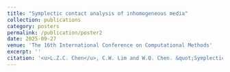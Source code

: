 ```yaml
---
title: "Symplectic contact analysis of inhomogeneous media"
collection: publications
category: posters
permalink: /publication/poster2
date: 2025-09-27
venue: 'The 16th International Conference on Computational Methods'
excerpt: ''
citation: '<u>L.Z.C. Chen</u>, C.W. Lim and W.Q. Chen. &quot;Symplectic contact analysis of inhomogeneous media. &quot; 2025.'
---
```

